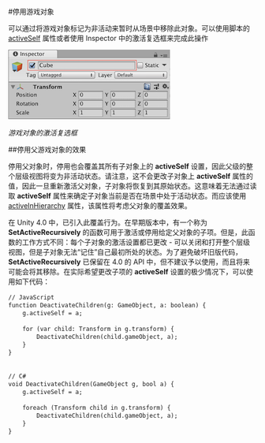 #停用游戏对象

可以通过将游戏对象标记为非活动来暂时从场景中移除此对象。可以使用脚本的 [activeSelf](../ScriptReference/GameObject-activeSelf.html) 属性或者使用 Inspector 中的激活复选框来完成此操作


![](../uploads/Main/GOActiveBox.png) 

_游戏对象的激活复选框_



##停用父游戏对象的效果

停用父对象时，停用也会覆盖其所有子对象上的 __activeSelf__ 设置，因此父级的整个层级视图将变为非活动状态。请注意，这不会更改子对象上 __activeSelf__ 属性的值，因此一旦重新激活父对象，子对象将恢复到其原始状态。这意味着无法通过读取 __activeSelf__ 属性来确定子对象当前是否在场景中处于活动状态。而应该使用 [activeInHierarchy](../ScriptReference/GameObject-activeInHierarchy.html) 属性，该属性将考虑父对象的覆盖效果。

在 Unity 4.0 中，已引入此覆盖行为。在早期版本中，有一个称为 __SetActiveRecursively__ 的函数可用于激活或停用给定父对象的子项。但是，此函数的工作方式不同：每个子对象的激活设置都已更改 - 可以关闭和打开整个层级视图，但是子对象无法“记住”自己最初所处的状态。为了避免破坏旧版代码，__SetActiveRecursively__ 已保留在 4.0 的 API 中，但不建议予以使用，而且将来可能会将其移除。在实际希望更改子项的 __activeSelf__ 设置的极少情况下，可以使用如下代码：



````
// JavaScript
function DeactivateChildren(g: GameObject, a: boolean) {
	g.activeSelf = a;
	
	for (var child: Transform in g.transform) {
		DeactivateChildren(child.gameObject, a);
	}
}


// C#
void DeactivateChildren(GameObject g, bool a) {
	g.activeSelf = a;
	
	foreach (Transform child in g.transform) {
		DeactivateChildren(child.gameObject, a);
	}
}
````
